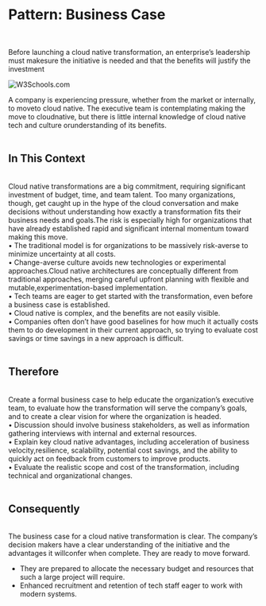 # Pattern: Business Case  
‍

Before launching a cloud native transformation, an enterprise’s leadership must makesure the initiative is needed and that the benefits will justify the investment

<img src="https://imgur.com/a/bLBCu5t" alt="W3Schools.com">

A company is experiencing pressure, whether from the market or internally, to moveto cloud native. The executive team is contemplating making the move to cloudnative, but there is little internal knowledge of cloud native tech and culture orunderstanding of its benefits.  
‍

## In This Context  
‍  
Cloud native transformations are a big commitment, requiring significant investment of budget, time, and team talent. Too many organizations, though, get caught up in the hype of the cloud conversation and make decisions without understanding how exactly a transformation fits their business needs and goals.The risk is especially high for organizations that have already established rapid and significant internal momentum toward making this move.  
• The traditional model is for organizations to be massively risk-averse to minimize uncertainty at all costs.  
• Change-averse culture avoids new technologies or experimental approaches.Cloud native architectures are conceptually different from traditional approaches, merging careful upfront planning with flexible and mutable,experimentation-based implementation.  
• Tech teams are eager to get started with the transformation, even before a business case is established.  
• Cloud native is complex, and the benefits are not easily visible.  
• Companies often don’t have good baselines for how much it actually costs them to do development in their current approach, so trying to evaluate cost savings or time savings in a new approach is difficult.  
‍

## Therefore  
‍  
Create a formal business case to help educate the organization’s executive team, to evaluate how the transformation will serve the company’s goals, and to create a clear vision for where the organization is headed.  
• Discussion should involve business stakeholders, as well as information gathering interviews with internal and external resources.  
• Explain key cloud native advantages, including acceleration of business velocity,resilience, scalability, potential cost savings, and the ability to quickly act on feedback from customers to improve products.  
• Evaluate the realistic scope and cost of the transformation, including technical and organizational changes.  
‍

## Consequently  
‍  
The business case for a cloud native transformation is clear. The company’s decision makers have a clear understanding of the initiative and the advantages it willconfer when complete. They are ready to move forward.  
+ They are prepared to allocate the necessary budget and resources that such a large project will require.  
+ Enhanced recruitment and retention of tech staff eager to work with modern systems.
